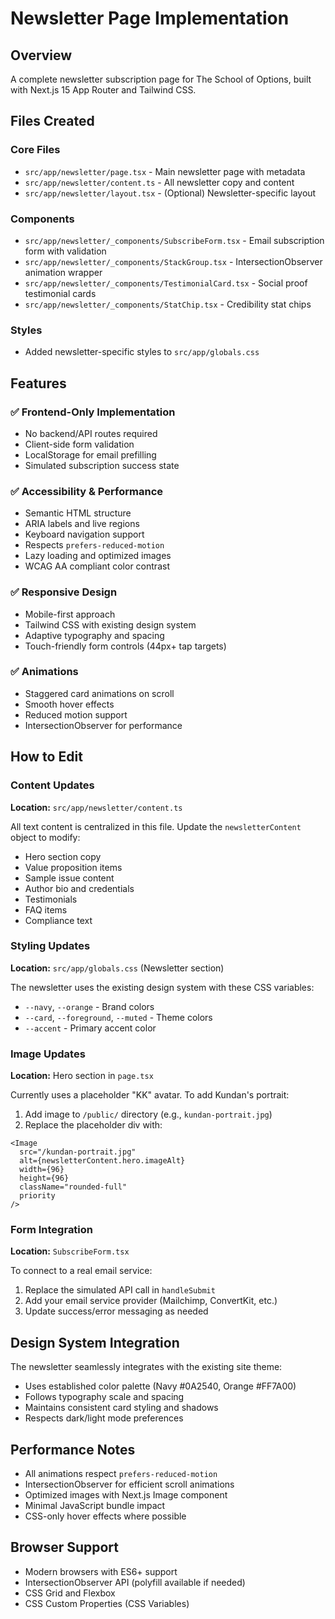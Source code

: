 # Newsletter Page Implementation

## Overview
A complete newsletter subscription page for The School of Options, built with Next.js 15 App Router and Tailwind CSS.

## Files Created

### Core Files
- `src/app/newsletter/page.tsx` - Main newsletter page with metadata
- `src/app/newsletter/content.ts` - All newsletter copy and content
- `src/app/newsletter/layout.tsx` - (Optional) Newsletter-specific layout

### Components
- `src/app/newsletter/_components/SubscribeForm.tsx` - Email subscription form with validation
- `src/app/newsletter/_components/StackGroup.tsx` - IntersectionObserver animation wrapper
- `src/app/newsletter/_components/TestimonialCard.tsx` - Social proof testimonial cards
- `src/app/newsletter/_components/StatChip.tsx` - Credibility stat chips

### Styles
- Added newsletter-specific styles to `src/app/globals.css`

## Features

### ✅ Frontend-Only Implementation
- No backend/API routes required
- Client-side form validation
- LocalStorage for email prefilling
- Simulated subscription success state

### ✅ Accessibility & Performance
- Semantic HTML structure
- ARIA labels and live regions
- Keyboard navigation support
- Respects `prefers-reduced-motion`
- Lazy loading and optimized images
- WCAG AA compliant color contrast

### ✅ Responsive Design
- Mobile-first approach
- Tailwind CSS with existing design system
- Adaptive typography and spacing
- Touch-friendly form controls (44px+ tap targets)

### ✅ Animations
- Staggered card animations on scroll
- Smooth hover effects
- Reduced motion support
- IntersectionObserver for performance

## How to Edit

### Content Updates
**Location:** `src/app/newsletter/content.ts`

All text content is centralized in this file. Update the `newsletterContent` object to modify:
- Hero section copy
- Value proposition items
- Sample issue content
- Author bio and credentials
- Testimonials
- FAQ items
- Compliance text

### Styling Updates
**Location:** `src/app/globals.css` (Newsletter section)

The newsletter uses the existing design system with these CSS variables:
- `--navy`, `--orange` - Brand colors
- `--card`, `--foreground`, `--muted` - Theme colors
- `--accent` - Primary accent color

### Image Updates
**Location:** Hero section in `page.tsx`

Currently uses a placeholder "KK" avatar. To add Kundan's portrait:
1. Add image to `/public/` directory (e.g., `kundan-portrait.jpg`)
2. Replace the placeholder div with:
```tsx
<Image
  src="/kundan-portrait.jpg"
  alt={newsletterContent.hero.imageAlt}
  width={96}
  height={96}
  className="rounded-full"
  priority
/>
```

### Form Integration
**Location:** `SubscribeForm.tsx`

To connect to a real email service:
1. Replace the simulated API call in `handleSubmit`
2. Add your email service provider (Mailchimp, ConvertKit, etc.)
3. Update success/error messaging as needed

## Design System Integration

The newsletter seamlessly integrates with the existing site theme:
- Uses established color palette (Navy #0A2540, Orange #FF7A00)
- Follows typography scale and spacing
- Maintains consistent card styling and shadows
- Respects dark/light mode preferences

## Performance Notes

- All animations respect `prefers-reduced-motion`
- IntersectionObserver for efficient scroll animations
- Optimized images with Next.js Image component
- Minimal JavaScript bundle impact
- CSS-only hover effects where possible

## Browser Support

- Modern browsers with ES6+ support
- IntersectionObserver API (polyfill available if needed)
- CSS Grid and Flexbox
- CSS Custom Properties (CSS Variables)
